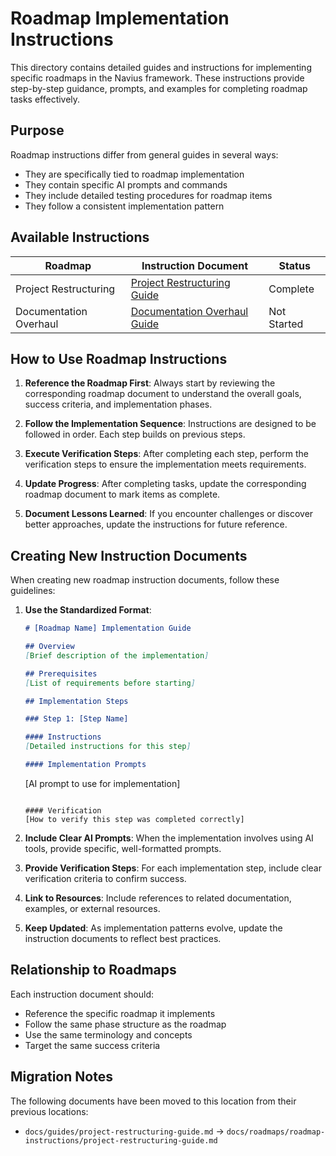 # Roadmap Implementation Instructions

This directory contains detailed guides and instructions for implementing specific roadmaps in the Navius framework. These instructions provide step-by-step guidance, prompts, and examples for completing roadmap tasks effectively.

## Purpose

Roadmap instructions differ from general guides in several ways:
- They are specifically tied to roadmap implementation
- They contain specific AI prompts and commands
- They include detailed testing procedures for roadmap items
- They follow a consistent implementation pattern

## Available Instructions

| Roadmap | Instruction Document | Status |
|---------|----------------------|--------|
| Project Restructuring | [Project Restructuring Guide](project-restructuring-guide.md) | Complete |
| Documentation Overhaul | [Documentation Overhaul Guide](documentation-overhaul-guide.md) | Not Started |

## How to Use Roadmap Instructions

1. **Reference the Roadmap First**: Always start by reviewing the corresponding roadmap document to understand the overall goals, success criteria, and implementation phases.

2. **Follow the Implementation Sequence**: Instructions are designed to be followed in order. Each step builds on previous steps.

3. **Execute Verification Steps**: After completing each step, perform the verification steps to ensure the implementation meets requirements.

4. **Update Progress**: After completing tasks, update the corresponding roadmap document to mark items as complete.

5. **Document Lessons Learned**: If you encounter challenges or discover better approaches, update the instructions for future reference.

## Creating New Instruction Documents

When creating new roadmap instruction documents, follow these guidelines:

1. **Use the Standardized Format**:
   ```markdown
   # [Roadmap Name] Implementation Guide
   
   ## Overview
   [Brief description of the implementation]
   
   ## Prerequisites
   [List of requirements before starting]
   
   ## Implementation Steps
   
   ### Step 1: [Step Name]
   
   #### Instructions
   [Detailed instructions for this step]
   
   #### Implementation Prompts
   ```
   [AI prompt to use for implementation]
   ```
   
   #### Verification
   [How to verify this step was completed correctly]
   ```

2. **Include Clear AI Prompts**: When the implementation involves using AI tools, provide specific, well-formatted prompts.

3. **Provide Verification Steps**: For each implementation step, include clear verification criteria to confirm success.

4. **Link to Resources**: Include references to related documentation, examples, or external resources.

5. **Keep Updated**: As implementation patterns evolve, update the instruction documents to reflect best practices.

## Relationship to Roadmaps

Each instruction document should:
- Reference the specific roadmap it implements
- Follow the same phase structure as the roadmap
- Use the same terminology and concepts
- Target the same success criteria

## Migration Notes

The following documents have been moved to this location from their previous locations:
- `docs/guides/project-restructuring-guide.md` → `docs/roadmaps/roadmap-instructions/project-restructuring-guide.md` 